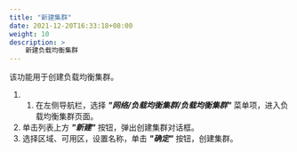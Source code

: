 ```yaml
---
title: "新建集群"
date: 2021-12-20T16:33:18+08:00
weight: 10
description: >
    新建负载均衡集群
---
```


该功能用于创建负载均衡集群。

1. 1. 在左侧导航栏，选择 **_"网络/负载均衡集群/负载均衡集群"_** 菜单项，进入负载均衡集群页面。
2. 单击列表上方 **_"新建"_** 按钮，弹出创建集群对话框。
3. 选择区域、可用区，设置名称，单击 **_"确定"_** 按钮，创建集群。